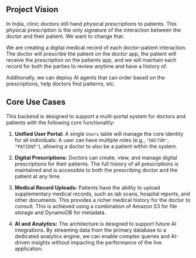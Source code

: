 ## Project Vision

In India, clinic doctors still hand physical prescriptions to patients. This physical prescription is the only signature of the interaction between the doctor and their patient. We want to change that.

We are creating a digital medical record of each doctor-patient interaction. The doctor will prescribe the patient on the doctor app, the patient will receive the prescription on the patients app, and we will maintain each record for both the parties to review anytime and have a history of.

Additionally, we can deploy AI agents that can order based on the prescriptions, help doctors find patterns, etc.

## Core Use Cases

This backend is designed to support a multi-portal system for doctors and patients with the following core functionality:

1.  **Unified User Portal:** A single `Users` table will manage the core identity for all individuals. A user can have multiple roles (e.g., `"DOCTOR"`, `"PATIENT"`), allowing a doctor to also be a patient within the system.

2.  **Digital Prescriptions:** Doctors can create, view, and manage digital prescriptions for their patients. The full history of all prescriptions is maintained and is accessible to both the prescribing doctor and the patient at any time.

3.  **Medical Record Uploads:** Patients have the ability to upload supplementary medical records, such as lab scans, hospital reports, and other documents. This provides a richer medical history for the doctor to consult. This is achieved using a combination of Amazon S3 for file storage and DynamoDB for metadata.

4.  **AI and Analytics:** The architecture is designed to support future AI integrations. By streaming data from the primary database to a dedicated analytics engine, we can enable complex queries and AI-driven insights without impacting the performance of the live application.
